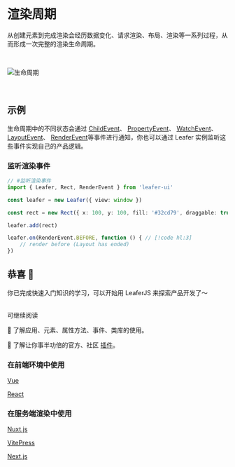 # 渲染周期

从创建元素到完成渲染会经历数据变化、请求渲染、布局、渲染等一系列过程，从而形成一次完整的渲染生命周期。

<br/>

![生命周期](/svg/render_life.svg)

<br/>

## 示例

生命周期中的不同状态会通过 [ChildEvent](/reference/event/basic/Child)、 [PropertyEvent](/reference/event/basic/Property)、 [WatchEvent](/reference/event/basic/Watch)、 [LayoutEvent](/reference/event/basic/Layout)、 [RenderEvent](/reference/event/basic/Render)等事件进行通知，你也可以通过 Leafer 实例监听这些事件实现自己的产品逻辑。

### 监听渲染事件

```ts
// #监听渲染事件
import { Leafer, Rect, RenderEvent } from 'leafer-ui'

const leafer = new Leafer({ view: window })

const rect = new Rect({ x: 100, y: 100, fill: '#32cd79', draggable: true })

leafer.add(rect)

leafer.on(RenderEvent.BEFORE, function () { // [!code hl:3]
    // render before (Layout has ended)
})  

```

## 恭喜 🎉

你已完成快速入门知识的学习，可以开始用 LeaferJS 来探索产品开发了～

<br/>
可继续阅读

🍉 了解应用、元素、属性方法、事件、类库的使用。

🍊 了解让你事半功倍的官方、社区 [插件](/plugin/)。

### 在前端环境中使用

[Vue](/guide/framework/vue/)

[React](/guide/framework/react/)

### 在服务端渲染中使用

[Nuxt.js](/guide/framework/nuxt/)

[VitePress](/guide/framework/vitepress/)

[Next.js](/guide/framework/next/)
